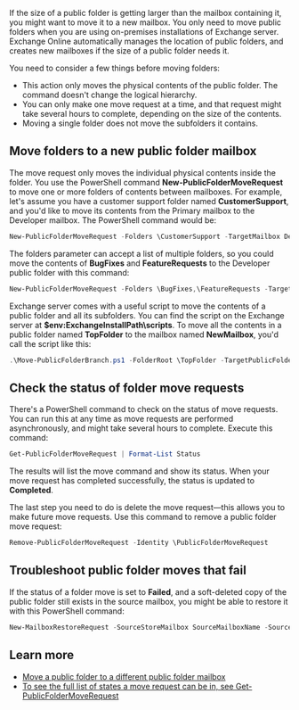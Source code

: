If the size of a public folder is getting larger than the mailbox containing it, you might want to move it to a new mailbox. You only need to move public folders when you are using on-premises installations of Exchange server. Exchange Online automatically manages the location of public folders, and creates new mailboxes if the size of a public folder needs it.

You need to consider a few things before moving folders:

- This action only moves the physical contents of the public folder. The command doesn't change the logical hierarchy. 
- You can only make one move request at a time, and that request might take several hours to complete, depending on the size of the contents.
- Moving a single folder does not move the subfolders it contains.

## Move folders to a new public folder mailbox

The move request only moves the individual physical contents inside the folder. You use the PowerShell command **New-PublicFolderMoveRequest** to move one or more folders of contents between mailboxes. For example, let's assume you have a customer support folder named **CustomerSupport**, and you'd like to move its contents from the Primary mailbox to the Developer mailbox. The PowerShell command would be:

```powershell
New-PublicFolderMoveRequest -Folders \CustomerSupport -TargetMailbox Developer
```

The folders parameter can accept a list of multiple folders, so you could move the contents of **BugFixes** and **FeatureRequests** to the Developer public folder with this command:

```powershell
New-PublicFolderMoveRequest -Folders \BugFixes,\FeatureRequests -TargetMailbox Developer
```

Exchange server comes with a useful script to move the contents of a public folder and all its subfolders. You can find the script on the Exchange server at **$env:ExchangeInstallPath\scripts**. To move all the contents in a public folder named **TopFolder** to the mailbox named **NewMailbox**, you'd call the script like this:

```powershell
.\Move-PublicFolderBranch.ps1 -FolderRoot \TopFolder -TargetPublicFolderMailbox NewMailbox
```

## Check the status of folder move requests

There's a PowerShell command to check on the status of move requests. You can run this at any time as move requests are performed asynchronously, and might take several hours to complete. Execute this command:

```powershell
Get-PublicFolderMoveRequest | Format-List Status
```

The results will list the move command and show its status. When your move request has completed successfully, the status is updated to **Completed**. 

The last step you need to do is delete the move request—this allows you to make future move requests. Use this command to remove a public folder move request:

```powershell
Remove-PublicFolderMoveRequest -Identity \PublicFolderMoveRequest
```

## Troubleshoot public folder moves that fail

If the status of a folder move is set to **Failed**, and a soft-deleted copy of the public folder still exists in the source mailbox, you might be able to restore it with this PowerShell command:

 ```powershell
New-MailboxRestoreRequest -SourceStoreMailbox SourceMailboxName -SourceDatabase SourceDBName -TargetMailbox TargetMailboxName -AllowLegacyDNMismatch -IncludeFolders \FoldersToInclude
```

## Learn more

- [Move a public folder to a different public folder mailbox](/exchange/move-a-public-folder-to-a-different-public-folder-mailbox-exchange-2013-help?azure-portal=true)
- [To see the full list of states a move request can be in, see Get-PublicFolderMoveRequest](/powershell/module/exchange/move-and-migration/get-publicfoldermoverequest?view=exchange-ps#parameters&azure-portal=true )
